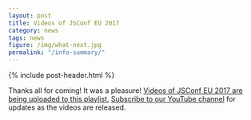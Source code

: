 ```yaml
---
layout: post
title: Videos of JSConf EU 2017
category: news
tags: news
figure: /img/what-next.jpg
permalink: "/info-summary/"
---
```

{% include post-header.html %}

Thanks all for coming! It was a pleasure! [Videos of JSConf EU 2017 are being uploaded to this playlist.](https://www.youtube.com/watch?v=NpKLt_YO3o8&list=PL37ZVnwpeshFmAPr65sU2O5WMs7_CGjs_) [Subscribe to our YouTube channel](https://www.youtube.com/jsconfeu) for updates as the videos are released.

